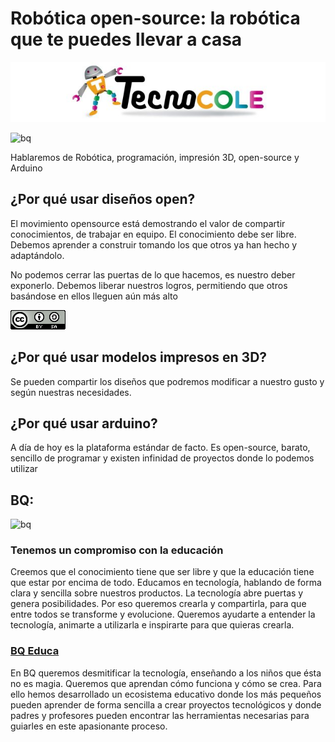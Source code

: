 # Robótica open-source: la robótica que te puedes llevar a casa

![tecnocole](./imagenes/tecnocole.jpg)

![bq](http://d1he77roj9b4by.cloudfront.net/bqcom/static/Pressroom/logos/logoandsymbol/BQlogosymbol200x200.jpg)

Hablaremos de Robótica, programación, impresión 3D, open-source y Arduino

## ¿Por qué usar diseños open?
El movimiento opensource está demostrando el valor de compartir conocimientos, de trabajar en equipo. El conocimiento debe ser libre. Debemos aprender a construir tomando los que otros ya han hecho y adaptándolo.

No podemos cerrar las puertas de lo que hacemos, es nuestro deber exponerlo. Debemos liberar nuestros logros, permitiendo que otros basándose en ellos lleguen aún más alto

![imagenes/CCbySQ_88x31.png](./imagenes/CCbySQ_88x31.png)

## ¿Por qué usar modelos impresos en 3D?
Se pueden compartir los diseños que podremos modificar a nuestro gusto y según nuestras necesidades.


## ¿Por qué usar arduino?
A día de hoy es la plataforma estándar de facto. Es open-source, barato, sencillo de programar y existen infinidad de proyectos donde lo podemos utilizar


## BQ:

![bq](http://d1he77roj9b4by.cloudfront.net/bqcom/static/Pressroom/logos/logoandsymbol/BQlogosymbol200x200.jpg)

### Tenemos un compromiso con la educación

Creemos que el conocimiento tiene que ser libre y que la educación tiene que estar por encima de todo. Educamos en tecnología, hablando de forma clara y sencilla sobre nuestros productos. La tecnología abre puertas y genera posibilidades. Por eso queremos crearla y compartirla, para que entre todos se transforme y evolucione. Queremos ayudarte a entender la tecnología, animarte a utilizarla e inspirarte para que quieras crearla.

### [BQ Educa](http://www.bq.com/es/bq-educa-home)

En BQ queremos desmitificar la tecnología, enseñando a los niños que ésta no es magia. Queremos que aprendan cómo funciona y cómo se crea. Para ello hemos desarrollado un ecosistema educativo donde los más pequeños pueden aprender de forma sencilla a crear proyectos tecnológicos y donde padres y profesores pueden encontrar las herramientas necesarias para guiarles en este apasionante proceso.
